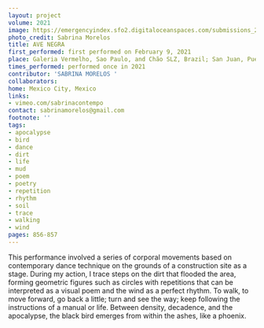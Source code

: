 ```yaml
---
layout: project
volume: 2021
image: https://emergencyindex.sfo2.digitaloceanspaces.com/submissions_2021/images_named/1665718676900__Ave_Negra--Sabrina_Morelos.jpg
photo_credit: Sabrina Morelos
title: AVE NEGRA
first_performed: first performed on February 9, 2021
place: Galeria Vermelho, Sao Paulo, and Chão SLZ, Brazil; San Juan, Puerto Rico
times_performed: performed once in 2021
contributor: 'SABRINA MORELOS '
collaborators:
home: Mexico City, Mexico
links:
- vimeo.com/sabrinacontempo
contact: sabrinamorelos@gmail.com
footnote: ''
tags:
- apocalypse
- bird
- dance
- dirt
- life
- mud
- poem
- poetry
- repetition
- rhythm
- soil
- trace
- walking
- wind
pages: 856-857
---
```


This performance involved a series of corporal movements based on contemporary dance technique on the grounds of a construction site as a stage. During my action, I trace steps on the dirt that flooded the area, forming geometric figures such as circles with repetitions that can be interpreted as a visual poem and the wind as a perfect rhythm. To walk, to move forward, go back a little; turn and see the way; keep following the instructions of a manual or life. Between density, decadence, and the apocalypse, the black bird emerges from within the ashes, like a phoenix. 